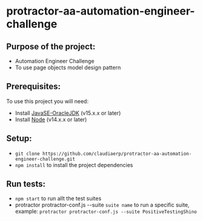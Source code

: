 # protractor-aa-automation-engineer-challenge

## Purpose of the project:
* Automation Engineer Challenge
* To use page objects model design pattern

## Prerequisites:
To use this project you will need:
* Install [JavaSE-OracleJDK](https://www.oracle.com/java/technologies/javase-downloads.html) (v15.x.x or later)
* Install [Node](http://nodejs.org) (v14.x.x or later)

## Setup:
* `git clone https://github.com/claudiaerp/protractor-aa-automation-engineer-challenge.git`
* `npm install` to install the project dependencies

## Run tests:
* `npm start` to run allt the test suites
* protractor protractor-conf.js --suite `suite name` to run a specific suite, example: `protractor protractor-conf.js --suite PositiveTestingShino`